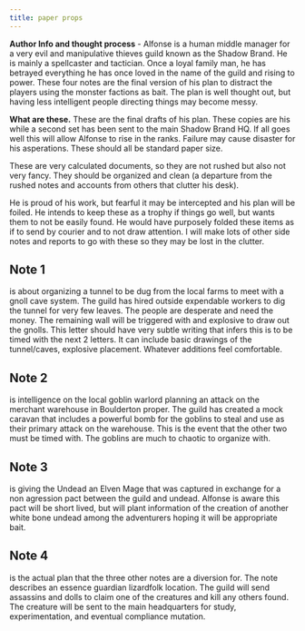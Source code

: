 ```yaml
---
title: paper props
---
```


**Author Info and thought process** - Alfonse is a human middle manager for a very evil and manipulative thieves guild known as the Shadow Brand. He is mainly a spellcaster and tactician.  Once a loyal family man, he has betrayed everything he has once loved in the name of the guild and rising to power.  These four notes are the final version of his plan to distract the players using the monster factions as bait.  The plan is well thought out, but having less intelligent people directing things may become messy.

**What are these.** These are the final drafts of his plan. These copies are his while a second set has been sent to the main Shadow Brand HQ. If all goes well this will allow Alfonse to rise in the ranks. Failure may cause disaster for his asperations.  These should all be standard paper size.

These are very calculated documents, so they are not rushed but also not very fancy.  They should be organized and clean (a departure from the rushed notes and accounts from others that clutter his desk).

He is proud of his work, but fearful it may be intercepted and his plan will be foiled. He intends to keep these as a trophy if things go well, but wants them to not be easily found.  He would have purposely folded these items as if to send by courier and to not draw attention.  I will make lots of other side notes and reports to go with these so they may be lost in the clutter.

## Note 1 

is about organizing a tunnel to be dug from the local farms to meet with a gnoll cave system.  The guild has hired outside expendable workers to dig the tunnel for very few leaves. The people are desperate and need the money.  The remaining wall will be triggered with and explosive to draw out the gnolls.  This letter should have very subtle writing that infers this is to be timed with the next 2 letters. It can include basic drawings of the tunnel/caves, explosive placement. Whatever additions feel comfortable.

## Note 2 

is intelligence on the local goblin warlord planning an attack on the merchant warehouse in Boulderton proper. The guild has created a mock caravan that includes a powerful bomb for the goblins to steal and use as their primary attack on the warehouse.  This is the event that the other two must be timed with. The goblins are much to chaotic to organize with. 

## Note 3 

is giving the Undead an Elven Mage that was captured in exchange for a non agression pact between the guild and undead. Alfonse is aware this pact will be short lived, but will plant information of the creation of another white bone undead among the adventurers hoping it will be appropriate bait.

## Note 4 

is the actual plan that the three other notes are a diversion for.  The note describes an essence guardian lizardfolk location. The guild will send assassins and dolls to claim one of the creatures and kill any others found.  The creature will be sent to the main headquarters for study, experimentation, and eventual compliance mutation.